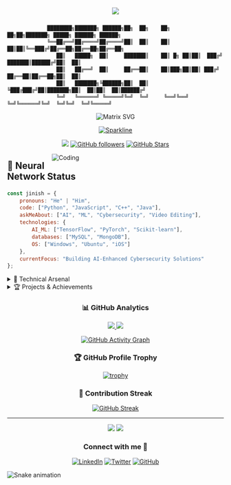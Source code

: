 <h2 align="center">
  <img src="https://readme-typing-svg.herokuapp.com/?lines=Welcome+to+my+Profile!;I'm+Jinish+Kathiriya!;AI+%26+ML+Engineer;Cybersecurity+Specialist&center=true&size=30&color=58a6ff&background=0d1117">
</h2>

```ascii
             ████████╗███████╗ ██████╗██╗  ██╗    ██╗    ██╗██╗███████╗ █████╗ ██████╗ ██████╗ 
             ╚══██╔══╝██╔════╝██╔════╝██║  ██║    ██║    ██║██║╚══███╔╝██╔══██╗██╔══██╗██╔══██╗
                ██║   █████╗  ██║     ███████║    ██║ █╗ ██║██║  ███╔╝ ███████║██████╔╝██║  ██║
                ██║   ██╔══╝  ██║     ██╔══██║    ██║███╗██║██║ ███╔╝  ██╔══██║██╔══██╗██║  ██║
                ██║   ███████╗╚██████╗██║  ██║    ╚███╔███╔╝██║███████╗██║  ██║██║  ██║██████╔╝
                ╚═╝   ╚══════╝ ╚═════╝╚═╝  ╚═╝     ╚══╝╚══╝ ╚═╝╚══════╝╚═╝  ╚═╝╚═╝  ╚═╝╚═════╝ 
```

<div align="center">
  
![Matrix SVG](https://raw.githubusercontent.com/rodrigograca31/rodrigograca31/master/matrix.svg)

[![Sparkline](https://stars.medv.io/Jinish2170/badges.svg)](https://stars.medv.io/Jinish2170/badges)

<a href="https://github.com/Jinish2170"><img src="https://komarev.com/ghpvc/?username=Jinish2170&style=for-the-badge&color=blueviolet"></a>
[![GitHub followers](https://img.shields.io/github/followers/Jinish2170?logo=GitHub&style=for-the-badge)](https://github.com/Jinish2170)
[![GitHub Stars](https://img.shields.io/github/stars/Jinish2170?logo=github&style=for-the-badge)](https://github.com/Jinish2170)

</div>

<img align="right" alt="Coding" width="400" src="https://raw.githubusercontent.com/abhisheknaiidu/abhisheknaiidu/master/code.gif">

## 🧠 Neural Network Status

```javascript
const jinish = {
    pronouns: "He" | "Him",
    code: ["Python", "JavaScript", "C++", "Java"],
    askMeAbout: ["AI", "ML", "Cybersecurity", "Video Editing"],
    technologies: {
        AI_ML: ["TensorFlow", "PyTorch", "Scikit-learn"],
        databases: ["MySQL", "MongoDB"],
        OS: ["Windows", "Ubuntu", "iOS"]
    },
    currentFocus: "Building AI-Enhanced Cybersecurity Solutions"
};
```

<details>
<summary>🎯 Technical Arsenal</summary>

<h3 align="center">⚡ Tech Stack ⚡</h3>
<p align="center">
<img src="https://raw.githubusercontent.com/github/explore/80688e429a7d4ef2fca1e82350fe8e3517d3494d/topics/python/python.png" alt="Python" height="40" style="vertical-align:top; margin:4px">
<img src="https://raw.githubusercontent.com/github/explore/80688e429a7d4ef2fca1e82350fe8e3517d3494d/topics/javascript/javascript.png" alt="Javascript" height="40" style="vertical-align:top; margin:4px">
<img src="https://raw.githubusercontent.com/github/explore/80688e429a7d4ef2fca1e82350fe8e3517d3494d/topics/cpp/cpp.png" alt="C++" height="40" style="vertical-align:top; margin:4px">
</p>

### 🔥 ML/DL Framework Proficiency
```python
def skill_matrix():
    skills = {
        "TensorFlow": "████████████████████ 100%",
        "PyTorch":    "██████████████████░░ 90%",
        "Scikit":     "████████████████░░░░ 80%",
        "OpenCV":     "██████████████░░░░░░ 70%"
    }
    return skills
```
</details>

<details>
<summary>🏆 Projects & Achievements</summary>

### 🤖 Featured Projects

<table>
  <tr>
    <td width="50%">
      <h3 align="center">Chess Bot</h3>
      <div align="center">
        <a href="https://github.com/Jinish2170/chess-bot" target="_blank">
          <img src="https://raw.githubusercontent.com/github/explore/80688e429a7d4ef2fca1e82350fe8e3517d3494d/topics/python/python.png" width="100" alt="Chess Bot"/>
        </a>
        <p><strong>AI-powered Chess Engine</strong></p>
      </div>
    </td>
    <td width="50%">
      <h3 align="center">Security Scanner</h3>
      <div align="center">
        <a href="https://github.com/Jinish2170/security-scanner" target="_blank">
          <img src="https://raw.githubusercontent.com/github/explore/80688e429a7d4ef2fca1e82350fe8e3517d3494d/topics/tensorflow/tensorflow.png" width="100" alt="Security Scanner"/>
        </a>
        <p><strong>AI-Driven Threat Detection</strong></p>
      </div>
    </td>
  </tr>
</table>

</details>

<div align="center">

### 📊 GitHub Analytics

<p align="center">
<a href="https://github.com/Jinish2170">
  <img height="180em" src="https://github-readme-stats.vercel.app/api?username=Jinish2170&show_icons=true&theme=radical&include_all_commits=true&count_private=true"/>
  <img height="180em" src="https://github-readme-stats.vercel.app/api/top-langs/?username=Jinish2170&layout=compact&langs_count=8&theme=radical"/>
</a>
</p>

[![GitHub Activity Graph](https://github-readme-activity-graph.cyclic.app/graph?username=Jinish2170&theme=react-dark)](https://github.com/Jinish2170)

### 🏆 GitHub Profile Trophy

<p align="center">
  <a href="https://github.com/ryo-ma/github-profile-trophy">
    <img src="https://github-profile-trophy.vercel.app/?username=Jinish2170&theme=dracula&row=1&column=6" alt="trophy">
  </a>
</p>

### 🌟 Contribution Streak

[![GitHub Streak](https://github-readme-streak-stats.herokuapp.com/?user=Jinish2170&theme=radical)](https://github.com/Jinish2170)

</div>

---

<div align="center">
  <img src="https://forthebadge.com/images/badges/built-with-love.svg" />
  <img src="https://forthebadge.com/images/badges/powered-by-coffee.svg" />
</div>

<h3 align="center">Connect with me 🤝</h3>
<div align="center">

[![LinkedIn](https://img.shields.io/badge/LinkedIn-0077B5?style=for-the-badge&logo=linkedin&logoColor=white)](https://linkedin.com/in/jinish-kathiriya)
[![Twitter](https://img.shields.io/badge/Twitter-1DA1F2?style=for-the-badge&logo=twitter&logoColor=white)](https://twitter.com/JinishKathiriya)
[![GitHub](https://img.shields.io/badge/GitHub-100000?style=for-the-badge&logo=github&logoColor=white)](https://github.com/Jinish2170)

</div>

<!-- Dynamic Snake Animation -->
![Snake animation](https://github.com/thepiyushmalhotra/thepiyushmalhotra/blob/output/github-contribution-grid-snake.svg)
